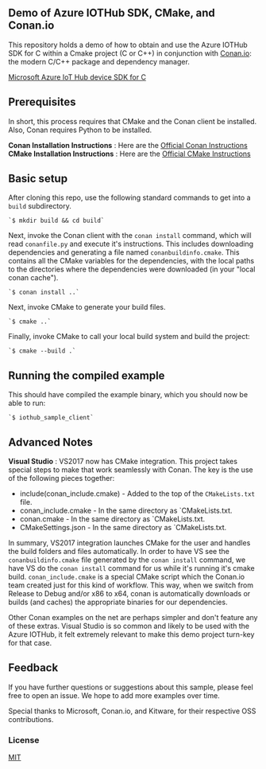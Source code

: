 ## Demo of Azure IOTHub SDK, CMake, and Conan.io
This repository holds a demo of how to obtain and use the Azure IOTHub SDK for C within a Cmake project (C or C++) in conjunction with [Conan.io](https://conan.io): the modern C/C++ package and dependency manager. 

[Microsoft Azure IoT Hub device SDK for C](https://github.com/Azure/azure-iot-sdk-c)

## Prerequisites

In short, this process requires that CMake and the Conan client be installed. Also, Conan requires Python to be installed. 

**Conan Installation Instructions** : Here are the [Official Conan Instructions](http://conanio.readthedocs.io/en/latest/installation.html)  
**CMake Installation Instructions** :  Here are the [Official CMake Instructions](https://cmake.org/install/)

## Basic setup

After cloning this repo, use the following standard commands to get into a `build` subdirectory.

	`$ mkdir build && cd build`
	
Next, invoke the Conan client with the `conan install` command, which will read `conanfile.py` and execute it's instructions.  This includes downloading dependencies and generating a file named `conanbuildinfo.cmake`.  This contains all the CMake variables for the dependencies, with the local paths to the directories where the dependencies were downloaded (in your "local conan cache"). 

    `$ conan install ..`
	
Next, invoke CMake to generate your build files.

	`$ cmake ..`
	
Finally, invoke CMake to call your local build system and build the project:

    `$ cmake --build .`
	
## Running the compiled example

This should have compiled the example binary, which you should now be able to run: 

	`$ iothub_sample_client`  

## Advanced Notes

**Visual Studio** : VS2017 now has CMake integration.  This project takes special steps to make that work seamlessly with Conan. The key is the use of the following pieces together:
* include(conan_include.cmake) - Added to the top of the `CMakeLists.txt` file. 
* conan_include.cmake - In the same directory as `CMakeLists.txt.
* conan.cmake - In the same directory as `CMakeLists.txt.
* CMakeSettings.json - In the same directory as `CMakeLists.txt.

In summary, VS2017 integration launches CMake for the user and handles the build folders and files automatically.  In order to have VS see the `conanbuildinfo.cmake` file generated by the `conan install` command, we have VS do the `conan install` command for us while it's running it's cmake build.  `conan_include.cmake` is a special CMake script which the Conan.io team created just for this kind of workflow.  This way, when we switch from Release to Debug and/or x86 to x64, conan is automatically downloads or builds (and caches) the appropriate binaries for our dependencies. 

Other Conan examples on the net are perhaps simpler and don't feature any of these extras.  Visual Studio is so common and likely to be used with the Azure IOTHub, it felt extremely relevant to make this demo project turn-key for that case. 

## Feedback

If you have further questions or suggestions about this sample, please feel free to open an issue.  We hope to add more examples over time. 

Special thanks to Microsoft, Conan.io, and Kitware, for their respective OSS contributions. 
	
### License
[MIT](LICENSE)
